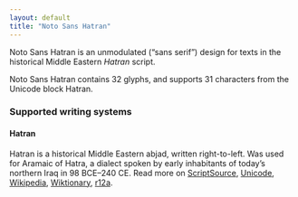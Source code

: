 ```yaml
---
layout: default
title: "Noto Sans Hatran"
---
```

Noto Sans Hatran is an unmodulated (“sans serif”) design for texts in the historical Middle Eastern _Hatran_ script. 

Noto Sans Hatran contains 32 glyphs, and supports 31 characters from the Unicode block Hatran.


### Supported writing systems


#### Hatran

Hatran is a historical Middle Eastern abjad, written right-to-left. Was used for Aramaic of Hatra, a dialect spoken by early inhabitants of today’s northern Iraq in 98 BCE–240 CE. Read more on [ScriptSource](https://scriptsource.org/scr/Hatr), [Unicode](https://www.unicode.org/versions/Unicode13.0.0/ch10.pdf#G34825), [Wikipedia](https://en.wikipedia.org/wiki/ISO_15924:Hatr), [Wiktionary](https://en.wiktionary.org/wiki/Category:Hatran_script), [r12a](https://r12a.github.io/scripts/links?iso=Hatr).

